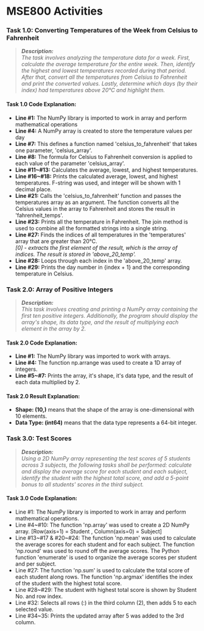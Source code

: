 # MSE800 Activities
### **Task 1.0:**  Converting Temperatures of the Week from Celsius to Fahrenheit 
>***Description:***\
>  _The task involves analyzing the temperature data for a week. First, calculate the average temperature for the entire week. Then, identify the highest and lowest temperatures recorded during that period. After that, convert all the temperatures from Celsius to Fahrenheit and print the converted values. Lastly, determine which days (by their index) had temperatures above 20°C and highlight them._
#### **Task 1.0 Code Explanation:**
- **Line #1:** The NumPy library is imported to work in array and perform mathematical operations
- **Line #4:** A NumPy array is created to store the temperature values per day
- **Line #7:** This defines a function named 'celsius_to_fahrenheit' that takes one parameter, 'celsius_array'. 
- **Line #8:** The formula for Celsius to Fahrenheit conversion is applied to each value of the parameter 'celsius_array'.
- **Line #11~#13:** Calculates the average, lowest, and highest temperatures.
- **Line #16~#18:** Prints the calculated average, lowest, and highest temperatures. F-string was used, and integer will be shown with 1 decimal place. 
- **Line #21:** Calls the 'celsius_to_fahrenheit' function and passes the temperatures array as an argument. The function converts all the Celsius values in the array to Fahrenheit and stores the result in 'fahrenheit_temps'.
- **Line #23:** Prints all the temperature in Fahrenheit. The join method is used to combine all the formatted strings into a single string. 
- **Line #27:** Finds the indices of all temperatures in the 'temperatures' array that are greater than 20°C.\
 _[0] - extracts the first element of the result, which is the array of indices. The result is stored in 'above_20_temp'._
- **Line #28:** Loops through each index in the 'above_20_temp' array.
- **Line #29:** Prints the day number in {index + 1} and the corresponding temperature in Celsius.

### **Task 2.0:** Array of Positive Integers
>***Description:***\
>  _This task involves creating and printing a NumPy array containing the first ten positive integers. Additionally, the program should display the array's shape, its data type, and the result of multiplying each element in the array by 2._
#### **Task 2.0 Code Explanation:**
- **Line #1:** The NumPy library was imported to work with arrays.
- **Line #4:** The function np.arrange was used to create a 1D array of integers.
- **Line #5~#7:** Prints the array, it's shape, it's data type, and the result of each data multiplied by 2.
#### **Task 2.0 Result Explanation:**
- **Shape: (10,)** means that the shape of the array is one-dimensional with 10 elements.
- **Data Type: (int64)** means that the data type represents a 64-bit integer.

### **Task 3.0:** Test Scores
>***Description:***\
>  _Using a 2D NumPy array representing the test scores of 5 students across 3 subjects, the following tasks shall be performed: calculate and display the average score for each student and each subject, identify the student with the highest total score, and add a 5-point bonus to all students' scores in the third subject._
#### **Task 3.0 Code Explanation:**
- Line #1: The NumPy library is imported to work in array and perform mathematical operations.
- Line #4~#10: The function 'np.array'  was used to create a 2D NumPy array. [Row(axis=1) = Student , Column(axis=0) = Subject]
- Line #13~#17 & #20~#24: The function 'np.mean' was used to calculate the average scores for each student and for each subject. The function 'np.round' was used to round off the average scores. The Python function 'enumerate' is used to organize the average scores per student and per subject.
- Line #27: The function 'np.sum' is used to calculate the total score of each student along rows. The function 'np.argmax' identifies the index of the student with the highest total score.
- Line #28~#29: The student with highest total score is shown by Student No. and row index.
- Line #32: Selects all rows (:) in the third column (2), then adds 5 to each selected value.
- Line #34~35: Prints the updated array after 5 was added to the 3rd column. 
